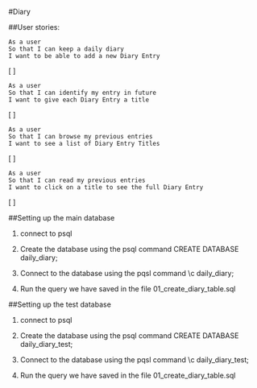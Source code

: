 #Diary

##User stories:
```
As a user
So that I can keep a daily diary
I want to be able to add a new Diary Entry
```
[ ]
```
As a user
So that I can identify my entry in future
I want to give each Diary Entry a title
```
[ ]
```
As a user
So that I can browse my previous entries
I want to see a list of Diary Entry Titles
```
[ ]
```
As a user
So that I can read my previous entries
I want to click on a title to see the full Diary Entry
```
[ ]

##Setting up the main database
1. connect to psql

2. Create the database using the psql command CREATE DATABASE daily_diary;

3. Connect to the database using the pqsl command \c daily_diary;

4. Run the query we have saved in the file 01_create_diary_table.sql

##Setting up the test database
1. connect to psql

2. Create the database using the psql command CREATE DATABASE daily_diary_test;

3. Connect to the database using the pqsl command \c daily_diary_test;

4. Run the query we have saved in the file 01_create_diary_table.sql

